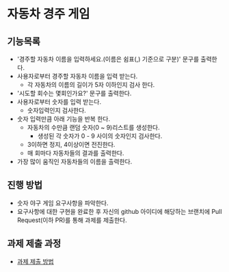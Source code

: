 # 자동차 경주 게임

## 기능목록
* '경주할 자동차 이름을 입력하세요.(이름은 쉼표(,) 기준으로 구분)' 문구를 출력한다.
* 사용자로부터 경주할 자동차 이름을 입력 받는다. 
  * 각 자동차의 이름의 길이가 5자 이하인지 검사 한다.
* '시도할 회수는 몇회인가요?' 문구를 출력한다.
* 사용자로부터 숫자를 입력 받는다.
  * 숫자입력인지 검사한다.
* 숫자 입력만큼 아래 기능을 반복 한다.
  * 자동차의 수만큼 랜덤 숫자(0 ~ 9)리스트를 생성한다.
    * 생성된 각 숫자가 0 - 9 사이의 숫자인지 검사한다.
  * 3이하면 정지, 4이상이면 전진한다.
  * 매 회마다 자동차들의 결과를 출력한다.
* 가장 많이 움직인 자동차들의 이름을 출력한다.

## 진행 방법
* 숫자 야구 게임 요구사항을 파악한다.
* 요구사항에 대한 구현을 완료한 후 자신의 github 아이디에 해당하는 브랜치에 Pull Request(이하 PR)를 통해 과제를 제출한다.

## 과제 제출 과정
* [과제 제출 방법](https://github.com/next-step/nextstep-docs/tree/master/precourse)

